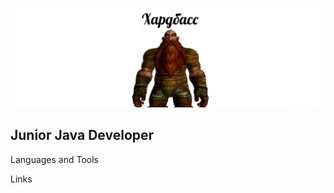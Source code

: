 ![Header](https://github.com/junksail/junksail/blob/main/assets/header.jpg)

## Junior Java Developer

Languages and Tools

Links